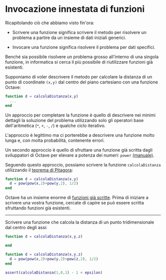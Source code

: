 Invocazione innestata di funzioni
=================================

Ricapitolando ciò che abbiamo visto fin'ora:

-   Scrivere una funzione significa scrivere il metodo per risolvere un
    problema a partire da un insieme di dati iniziali generici.

-   Invocare una funzione significa risolvere il problema per dati
    specifici.

Benché sia possibile risolvere un problema grosso all'interno di una
singola funzione, in informatica si cerca il più possibile di
riutilizzare funzioni già esistenti.

Supponiamo di voler descrivere il metodo per calcolare la distanza di un
punto di coordinate `(x,y)` dal centro del piano cartesiano con una
funzione Octave:

``` matlab
function d = calcolaDistanza(x,y)
  ...
end
```

Un approccio per completare la funzione è quello di descrivere nei
minimi dettagli la soluzione del problema utilizzando solo gli operatori
base dell'aritmetica (`*`, `+`, `-`, `/`) e qualche ciclo iterativo.

L'approccio è legittimo ma ci porterebbe a descrivere una funzione molto
lunga e, con molta probabilità, contenente errori.

Un secondo approccio è quello di sfruttare una funzione già scritta
dagli sviluppatori di Octave per elevare a potenza dei numeri: `power`
[(manuale)](https://www.gnu.org/software/octave/doc/interpreter/Arithmetic-Ops.html#XREFpower).

Seguendo questo approccio, possiamo scrivere la funzione
`calcolaDistanza` utilizzando il [teorema di
Pitagora](http://it.wikipedia.org/wiki/Teorema_di_Pitagora):

``` matlab
function d = calcolaDistanza(x,y)
  d = pow(pow(x,2)+pow(y,2), 1/2)
end
```

Octave ha un insieme enorme di [funzioni già
scritte](http://octave.sourceforge.net/octave/overview.html). Prima di
iniziare a scrivere una vostra funzione, cercate di capire se può essere
scritta sfruttando funzioni già esistenti.

------------------------------------------------------------------------

Scrivere una funzione che calcola la distanza di un punto
tridimensionale dal centro degli assi:

``` matlab
function d = calcolaDistanza(x,y,z)

end
```

``` matlab
function d = calcolaDistanza(x,y,z)
  d = pow(pow(x,2)+pow(y,2)+pow(z,2), 1/2)
end
```

``` matlab
assert(calcolaDistanza(1,0,1) - 1 < epsilon)
```
